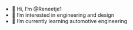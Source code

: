 - 👋 Hi, I’m @Reneetje1
- 👀 I’m interested in engineering and design
- 🌱 I’m currently learning automotive engineering

<!---
Reneetje1/Reneetje1 is a ✨ special ✨ repository because its `README.md` (this file) appears on your GitHub profile.
You can click the Preview link to take a look at your changes.
--->
